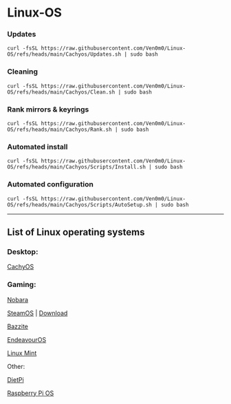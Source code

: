 # Linux-OS


### Updates

```curl -fsSL https://raw.githubusercontent.com/Ven0m0/Linux-OS/refs/heads/main/Cachyos/Updates.sh | sudo bash```


### Cleaning

```
curl -fsSL https://raw.githubusercontent.com/Ven0m0/Linux-OS/refs/heads/main/Cachyos/Clean.sh | sudo bash
```

### Rank mirrors & keyrings

```
curl -fsSL https://raw.githubusercontent.com/Ven0m0/Linux-OS/refs/heads/main/Cachyos/Rank.sh | sudo bash
```

### Automated install

```
curl -fsSL https://raw.githubusercontent.com/Ven0m0/Linux-OS/refs/heads/main/Cachyos/Scripts/Install.sh | sudo bash
```


### Automated configuration

```
curl -fsSL https://raw.githubusercontent.com/Ven0m0/Linux-OS/refs/heads/main/Cachyos/Scripts/AutoSetup.sh | sudo bash
```

-----


## List of Linux operating systems

### Desktop:

[CachyOS](https://cachyos.org//)


### Gaming:

[Nobara](https://nobaraproject.org/)

[SteamOS](https://store.steampowered.com/steamos/buildyourown) | 
[Download](https://store.steampowered.com/steamos/download/?ver=steamdeck&snr=)

[Bazzite](https://bazzite.gg/)

[EndeavourOS](https://endeavouros.com/)

[Linux Mint](https://linuxmint.com/)

Other:

[DietPi](https://dietpi.com/)

[Raspberry Pi OS](https://www.raspberrypi.com/software/)
